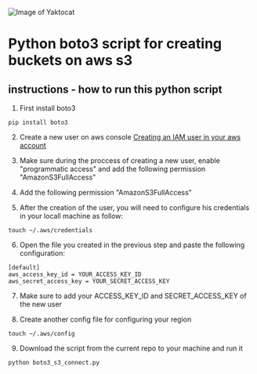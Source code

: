![Image of Yaktocat](https://www.google.com/url?sa=i&url=https%3A%2F%2Fpython.gotrained.com%2Faws-ec2-management-python-boto3%2F&psig=AOvVaw3z0Rag6-dQjKR0FyLn9DGA&ust=1627829956715000&source=images&cd=vfe&ved=0CAsQjRxqFwoTCKCA2KXJjfICFQAAAAAdAAAAABAD)
# Python boto3 script for creating buckets on aws s3
## instructions - how to run this python script
1) First install boto3

```
pip install boto3
```
2) Create a new user on aws console <a href="https://docs.aws.amazon.com/IAM/latest/UserGuide/id_users_create.html">Creating an IAM user in your aws account</a>

3) Make sure during the proccess of creating a new user, enable "programmatic access" and add the following permission "AmazonS3FullAccess"

4) Add the following permission "AmazonS3FullAccess"

5) After the creation of the user, you will need to configure his credentials in your locall machine as follow:
```
touch ~/.aws/credentials
```
6) Open the file you created in the previous step and paste the following configuration:
```
[default]
aws_access_key_id = YOUR_ACCESS_KEY_ID
aws_secret_access_key = YOUR_SECRET_ACCESS_KEY
```
7) Make sure to add your ACCESS_KEY_ID and SECRET_ACCESS_KEY of the new user

8) Create another config file for configuring your region
```
touch ~/.aws/config
```
9) Download the script from the current repo to your machine and run it
```
python boto3_s3_connect.py
```
